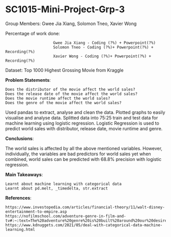 # SC1015-Mini-Project-Grp-3
Group Members: Gwee Jia Xiang, Solomon Tneo, Xavier Wong


Percentage of work done: 

                         Gwee Jia Xiang - Coding (?%) + Powerpoint(?%)
                         Solomon Tneo - Coding (?%)+ Powerpoint(?%) + Recording(?%)
                         Xavier Wong - Coding (?%)+ Powerpoint(?%) + Recording(?%)
                         
Dataset: Top 1000 Highest Grossing Movie from Kraggle


**Problem Statements**:

    Does the distributor of the movie affect the world sales?
    Does the release date of the movie affect the world sales?
    Does the movie runtime affect the world sales?
    Does the genre of the movie affect the world sales?

Used pandas to extract, analyse and clean the data. Plotted graphs to easily visualise and analyse data. Splitted data into 75:25 train and test data for machine learning using logistic regression. Logistic Regression is used to predict world sales with distributor, release date, movie runtime and genre.


**Conclusions**:

The world sales is affected by all the above mentioned variables. However, individually, the variables are bad predictors for world sales yet when combined, world sales can be predicted with 68.8% precision with logistic regression.


**Main Takeaways**:

    Learnt about machine learning with categorical data
    Learnt about pd.melt, _timedelta, str.extract


**References**:
 
    https://www.investopedia.com/articles/financial-theory/11/walt-disney-entertainment-to-empire.asp
    https://nofilmschool.com/adventure-genre-in-film-and-tv#:~:text=The%20adventure%20genre%20is%20built%20around%20our%20desire%20to%20search,pure%20escapism%20for%20those%20watchin
    https://www.kdnuggets.com/2021/05/deal-with-categorical-data-machine-learning.html
